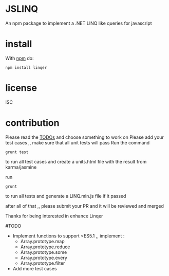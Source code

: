 # JSLINQ

An npm package to implement a .NET LINQ like queries for javascript

# install

With [npm](https://npmjs.org) do:

```
npm install linqer
```

# license

ISC

# contribution
Please read the [TODOs](#TODO) and choose something to work on
Please add your test cases ,, make sure that all unit tests will pass
Run the command
```
grunt test
```
to run all test cases and create a units.html file with the result from karma/jasmine

run

```
grunt
```
to run all tests and generate a LINQ.min.js file if it passed

after all of that ,, please submit your PR and it will be reviewed and merged

Thanks for being interested in enhance Linqer

#TODO
- Implement functions to support <ES5.1 ,, implement :
  - Array.prototype.map
  - Array.prototype.reduce
  - Array.prototype.some
  - Array.prototype.every
  - Array.prototype.filter
- Add more test cases

